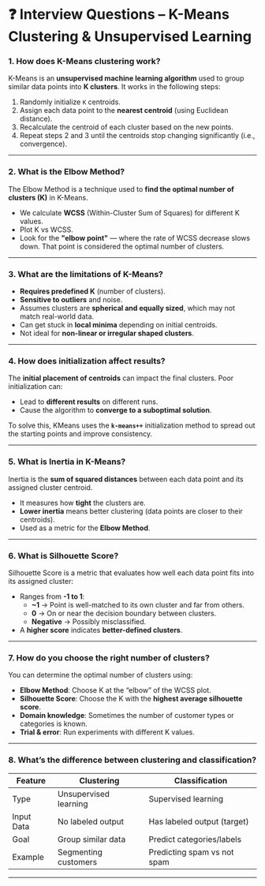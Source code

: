 # ❓ Interview Questions – K-Means Clustering & Unsupervised Learning






### 1. How does K-Means clustering work?

K-Means is an **unsupervised machine learning algorithm** used to group similar data points into **K clusters**. It works in the following steps:
1. Randomly initialize `K` centroids.
2. Assign each data point to the **nearest centroid** (using Euclidean distance).
3. Recalculate the centroid of each cluster based on the new points.
4. Repeat steps 2 and 3 until the centroids stop changing significantly (i.e., convergence).

---

### 2. What is the Elbow Method?

The Elbow Method is a technique used to **find the optimal number of clusters (K)** in K-Means.
- We calculate **WCSS** (Within-Cluster Sum of Squares) for different K values.
- Plot K vs WCSS.
- Look for the **"elbow point"** — where the rate of WCSS decrease slows down. That point is considered the optimal number of clusters.

---

### 3. What are the limitations of K-Means?

- **Requires predefined K** (number of clusters).
- **Sensitive to outliers** and noise.
- Assumes clusters are **spherical and equally sized**, which may not match real-world data.
- Can get stuck in **local minima** depending on initial centroids.
- Not ideal for **non-linear or irregular shaped clusters**.

---

### 4. How does initialization affect results?

The **initial placement of centroids** can impact the final clusters. Poor initialization can:
- Lead to **different results** on different runs.
- Cause the algorithm to **converge to a suboptimal solution**.

To solve this, KMeans uses the **`k-means++`** initialization method to spread out the starting points and improve consistency.

---

### 5. What is Inertia in K-Means?

Inertia is the **sum of squared distances** between each data point and its assigned cluster centroid.
- It measures how **tight** the clusters are.
- **Lower inertia** means better clustering (data points are closer to their centroids).
- Used as a metric for the **Elbow Method**.

---

### 6. What is Silhouette Score?

Silhouette Score is a metric that evaluates how well each data point fits into its assigned cluster:
- Ranges from **-1 to 1**:
  - **~1** → Point is well-matched to its own cluster and far from others.
  - **0** → On or near the decision boundary between clusters.
  - **Negative** → Possibly misclassified.
- A **higher score** indicates **better-defined clusters**.

---

### 7. How do you choose the right number of clusters?

You can determine the optimal number of clusters using:
- **Elbow Method**: Choose K at the “elbow” of the WCSS plot.
- **Silhouette Score**: Choose the K with the **highest average silhouette score**.
- **Domain knowledge**: Sometimes the number of customer types or categories is known.
- **Trial & error**: Run experiments with different K values.

---

### 8. What’s the difference between clustering and classification?

| Feature         | Clustering                  | Classification             |
|------------------|-----------------------------|-----------------------------|
| Type             | Unsupervised learning       | Supervised learning         |
| Input Data       | No labeled output           | Has labeled output (target) |
| Goal             | Group similar data          | Predict categories/labels   |
| Example          | Segmenting customers        | Predicting spam vs not spam |

---

